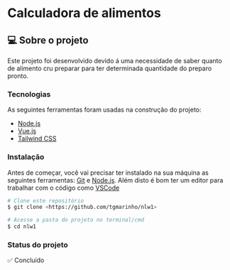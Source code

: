# Calculadora de alimentos 

## 💻 Sobre o projeto
Este projeto foi desenvolvido devido á uma necessidade de saber quanto de alimento cru preparar para ter determinada quantidade do preparo pronto. 

### Tecnologias
As seguintes ferramentas foram usadas na construção do projeto:

- [Node.js](https://nodejs.org/en/)
- [Vue.js](https://vuejs.org/)
- [Tailwind CSS](https://tailwindcss.com/)
  
### Instalação
Antes de começar, você vai precisar ter instalado na sua máquina as seguintes ferramentas:
[Git](https://git-scm.com/) e [Node.js](https://nodejs.org/en). 
Além disto é bom ter um editor para trabalhar com o código como [VSCode](https://code.visualstudio.com/)

```bash
# Clone este repositório
$ git clone <https://github.com/tgmarinho/nlw1>

# Acesse a pasta do projeto no terminal/cmd
$ cd nlw1
```
### Status do projeto 
✅ Concluído
